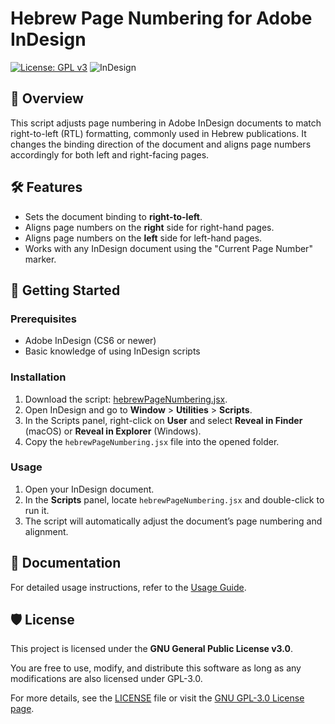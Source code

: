 # Hebrew Page Numbering for Adobe InDesign

[![License: GPL v3](https://img.shields.io/badge/License-GPLv3-blue.svg)](https://www.gnu.org/licenses/gpl-3.0.html)
![InDesign](https://img.shields.io/badge/Adobe%20InDesign-JSX-blue)

## 📖 Overview
This script adjusts page numbering in Adobe InDesign documents to match right-to-left (RTL) formatting, commonly used in Hebrew publications. It changes the binding direction of the document and aligns page numbers accordingly for both left and right-facing pages.

## 🛠️ Features
- Sets the document binding to **right-to-left**.
- Aligns page numbers on the **right** side for right-hand pages.
- Aligns page numbers on the **left** side for left-hand pages.
- Works with any InDesign document using the "Current Page Number" marker.

## 🚀 Getting Started

### Prerequisites
- Adobe InDesign (CS6 or newer)
- Basic knowledge of using InDesign scripts

### Installation
1. Download the script: [hebrewPageNumbering.jsx](hebrewPageNumbering.jsx).
2. Open InDesign and go to **Window** > **Utilities** > **Scripts**.
3. In the Scripts panel, right-click on **User** and select **Reveal in Finder** (macOS) or **Reveal in Explorer** (Windows).
4. Copy the `hebrewPageNumbering.jsx` file into the opened folder.

### Usage
1. Open your InDesign document.
2. In the **Scripts** panel, locate `hebrewPageNumbering.jsx` and double-click to run it.
3. The script will automatically adjust the document’s page numbering and alignment.

## 📝 Documentation
For detailed usage instructions, refer to the [Usage Guide](usage-guide.md).

## 🛡️ License

This project is licensed under the **GNU General Public License v3.0**.

You are free to use, modify, and distribute this software as long as any modifications are also licensed under GPL-3.0.

For more details, see the [LICENSE](LICENSE) file or visit the [GNU GPL-3.0 License page](https://www.gnu.org/licenses/gpl-3.0.html).
